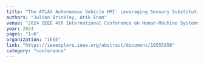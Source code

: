 ```yaml
---
title: "The ATLAS Autonomous Vehicle HMI: Leveraging Sensory Substitution to Support the Accessibility Needs of Blind and Low Vision Users"
authors: "Julian Brinkley, Atik Enam"
venue: "2024 IEEE 4th International Conference on Human-Machine Systems (ICHMS)"
year: 2024
pages: "1–6"
organization: "IEEE"
link: "https://ieeexplore.ieee.org/abstract/document/10555850"
category: "conference"
---
```

